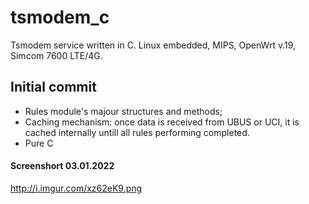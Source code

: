 # tsmodem_c

Tsmodem service written in C. Linux embedded, MIPS, OpenWrt v.19, Simcom 7600 LTE/4G.

## Initial commit

* Rules module's majour structures and methods;
* Caching mechanism: once data is received from UBUS or UCI, it is cached internally untill all rules performing completed.
* Pure C

#### Screenshort 03.01.2022
http://i.imgur.com/xz62eK9.png
